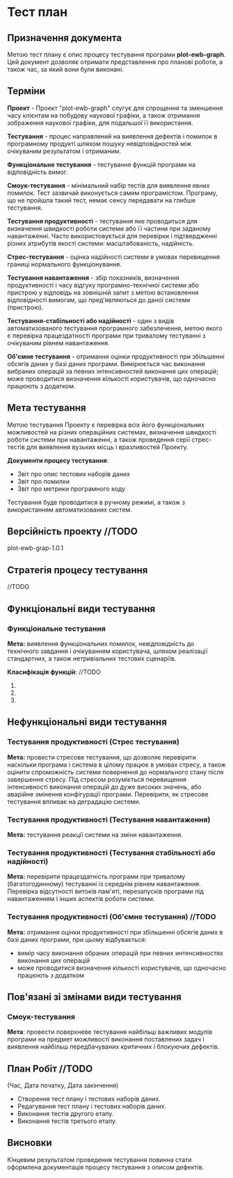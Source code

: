 # Тест план

## Призначення документа
  Метою тест плану є опис процесу тестування програми **plot-ewb-graph**. Цей документ дозволяє отримати представлення про планові роботи, а також час, за який вони були виконані.

## Терміни
  **Проект** - Проект "plot-ewb-graph" слугує для спрощення та зменшення часу клієнтам на побудову наукової графіки, а також отримання зображення наукової графіки, для подальшої її використання.
  
  **Тестування** - процес направлений на виявлення дефектів і помилок в програмному продукті шляхом пошуку невідповідностей між очікуваним результатом і отриманим. 
  
  **Функціональне тестування** - тестування функцій програми на відповідність вимог.
  
  **Смоук-тестування** - мінімальний набір тестів для виявлення явних помилок. Тест зазвичай виконується самим програмістом. Програму, що не пройшла такий тест, немає сенсу передавати на глибше тестування.
  
  **Тестування продуктивності** - тестування яке проводиться для визначення швидкості роботи системи або її частини при заданому навантаженні. Часто використовується для перевірки і підтвердженні різних атрибутів якості системи: масштабованість, надійність.
  
  **Стрес-тестування** - оцінка надійності системи в умовах перевищення границі нормального функціонування.
  
  **Тестування навантаження** - збір показників, визначення продуктивності і часу відгуку програмно-технічної системи або пристрою у відповідь на зовнішній запит з метою встановлення відповідності вимогам, що пред'являються до даної системи (пристрою). 
  
  **Тестування-стабільності або надійності** - один з видів автоматизованого тестування програмного забезпечення, метою якого є перевірка працездатності програми при тривалому тестуванні з очікуваним рівнем навантаження. 
  
  **Об'ємне тестування** - отримання оцінки продуктивності при збільшенні обсягів даних у базі даних програми. Вимірюється час виконання вибраних операцій за певних інтенсивностей виконання цих операцій; може проводитися визначення кількості користувачів, що одночасно працюють з додатком.
    
## Мета тестування
  Метою тестування Проекту є перевірка всіх його функціональних можливостей на різних операційних системах, визначення швидкості роботи системи при навантаженні, а також проведення серії стрес-тестів для виявлення вузьких місць і вразливостей Проекту.

  **Документи процесу тестування**:
  * Звіт про опис тестових наборів даних
  * Звіт про помилки
  * Звіт про метрики програмного коду

  Тестування буде проводитися в ручному режимі, а також з використанням автоматизованих систем.

## Версійність проекту //TODO
  plot-ewb-grap-1.0.1
  
## Стратегія процесу тестування 
  //TODO

## Функціональні види тестування
  ### Функціональне тестування
   **Мета:** виявлення функціональних помилок, невідповідність до технічного завдання і очікуванням користувача, шляхом реалізації стандартних, а також нетривіальних тестових сценаріїв.

  **Класифікація функцій**: //TODO
  
  1.
  2.
  3.

## Нефункціональні види тестування

  ### Тестування продуктивності (Стрес тестування)
  **Мета:** провести стресове тестування, що дозволяє перевірити наскільки програма і система в цілому працює в умовах стресу, а також оцінити спроможність системи повернення до нормального стану після завершення стресу.
  Під стресом розуміється перевищення інтенсивності виконання операцій до дуже високих значень, або аварійне змінення конфігурації програми. Перевірити, як стресове тестування впливає на деградацію системи.

  ### Тестування продуктивності (Тестування навантаження)
  **Мета:** тестування реакції системи на зміни навантаження.

  ### Тестування продуктивності (Тестування стабільності або надійності)
  **Мета:** перевірити працездатність програми при тривалому (багатогодинному) тестуванні із середнім рівнем навантаження. Перевірка відсутності витоків пам'яті, перезапусків програми під навантаженням і інших аспектів 
  роботи системи.

  ### Тестування продуктивності (Об'ємне тестування) //TODO
  **Мета:** отримання оцінки продуктивності при збільшенні обсягів даних в базі даних програми, при цьому відбувається:
  * вимір часу виконання обраних операцій при певних интенсивностях виконання цих операцій
  * може проводитися визначення кількості користувачів, що одночасно працюють з додатком

## Пов'язані зі змінами види тестування
  ### Смоук-тестування
  **Мета**: провести поверхневе тестування найбільш важливих модулів програми на предмет можливості виконання поставлених задач і виявлення найбільш передбачуваних критичних і блокуючих дефектів.

## План Робіт //TODO
  (Час, Дата початку, Дата закінчення)
  * Створення тест плану і тестових наборів даних.
  * Редагування тест плану і тестових наборів даних.
  * Виконання тестів другого етапу.
  * Виконання тестів третього етапу.

## Висновки
  Кінцевим результатом проведення тестування повинна стати оформлена документація процесу тестування з описом дефектів.
